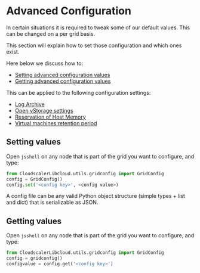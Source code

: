 # Advanced Configuration

In certain situations it is required to tweak some of our default values. This can be changed on a per grid basis.

This section will explain how to set those configuration and which ones exist.

Here below we discuss how to:

* [Setting advanced configuration values](./#set)
* [Getting advanced configuration values](./#get)

This can be applied to the following configuration settings:

* [Log Archive](https://github.com/openvcloud/docs/tree/6e9bf0cd755ed9fcfd39b1e52ec5e2fbda4125cb/docs/Sysadmin/AdvancedConfiguration/LogArchive.md)
* [Open vStorage settings](https://github.com/openvcloud/docs/tree/6e9bf0cd755ed9fcfd39b1e52ec5e2fbda4125cb/docs/Sysadmin/AdvancedConfiguration/OpenvStorage.md)
* [Reservation of Host Memory](https://github.com/openvcloud/docs/tree/6e9bf0cd755ed9fcfd39b1e52ec5e2fbda4125cb/docs/Sysadmin/AdvancedConfiguration/ReservedHostMemory.md)
* [Virtual machines retention period](https://github.com/openvcloud/docs/tree/6e9bf0cd755ed9fcfd39b1e52ec5e2fbda4125cb/docs/Sysadmin/AdvancedConfiguration/vmretention.md)

## Setting values <a id="set"></a>

Open `jsshell` on any node that is part of the grid you want to configure, and type:

```python
from CloudscalerLibcloud.utils.gridconfig import GridConfig
config = GridConfig()
config.set('<config key>', <config value>)
```

A config file can be any valid Python object structure \(simple types + list and dict\) that is serializable as JSON.

## Getting values <a id="get"></a>

Open `jsshell` on any node that is part of the grid you want to configure, and type:

```python
from CloudscalerLibcloud.utils.gridconfig import GridConfig
config = gridconfig()
configvalue = config.get('<config key>')
```

